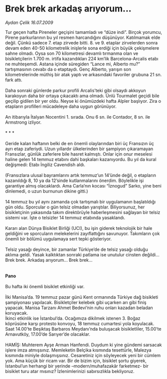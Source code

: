 # Brek brek arkadaş arıyorum...

*Aydan Çelik 16.07.2009*

<div class="taraf_structure_2col_1zq">
<div class="margen_n">



 <p>Tur geçen hafta Pireneler geçişini tamamladı ve “düze indi”. Birçok yorumcu, Pirene parkurlarının bu yıl resmen harcandığını düşünüyor. Katılmamak elde değil. Çünkü sadece 7. etap zirvede bitti. 8. ve 9. etaplar zirvelerden sonra devam eden 40-50 kilometrelik inişlerle sona erdiği için büyük çekişmelere sahne olmadı. Oysa son 70 kilometresi devamlı tırmanma olan ve bisikletçilerin 1.700 m. irtifa kazandıkları 224 km’lik Barcelona-Arcalis etabı ne muhteşemdi. Astana içinde süregiden “Lance mi, Alberto mu?” tartışmasının cevabı da o etaptaydı. Genç Alberto, yarışın son kilometrelerinde müthiş bir atak yaptı ve arkasındaki favoriler grubuna 21 sn. fark attı. <br/><br/>Daha sonraki günlerde parkur profili Arcalis’teki gibi olsaydı akkoyun karakoyun daha bir ortaya çıkacaktı ama olmadı. Ünlü Tourmalet geçidi bile geçilip gidilen bir yer oldu. Neyse ki önümüzdeki hafta Alpler başlıyor. Zira o etapların profilleri mücadeleye daha uygun görünüyor. <br/><br/>An itibarıyla İtalyan Nocentini 1. sırada. Onu 6 sn. ile Contador, 8 sn. ile Armstrong izliyor. <br/><br/>* * * <br/><br/>Geride kalan haftanın belki de en önemli olaylarından biri üç Fransızın üç ayrı etap zaferiydi. Uzun yıllardır ülkelerinden bir şampiyon çıkaramayan Fransızlar, günlük zaferlere bile hasret kalmıştı. Onlar için onur meselesi haline gelen 14 temmuz etabını dahi başkaları kazanıyordu. Bu yıl da kural değişmedi: Etabı İngiliz Cavendish aldı. <br/><br/>(Fransızlara ulusal bayramlarını artık temmuz’un 14’ünde değil, o etapların kazanıldığı 8, 10 ya da 12’sinde kutlanmalarını önerdim. Böylelikle işi garantiye almış olacaklardı. Ama Carla’nın kocası “İznogud” Sarko, yine beni dinlemedi, o uzun burnunun dikine gitti.) <br/><br/>14 temmuz bu yıl aynı zamanda çok tartışmalı bir uygulamanın başlatıldığı gün oldu. Sporcular o gün telsiz olmadan yarıştılar. Biliyorsunuz, her bisikletçinin yakasında takım direktörüyle haberleşmesini sağlayan bir telsiz sistemi var. İşte o telsizler 14 temmuz etabında yasaklandı. <br/><br/>Kararı alan Dünya Bisiklet Birliği (UCI), bu işin giderek teknolojik bir hale geldiğini ve sporcuların melekelerini zayıflattığını savunuyor. Takımların çok önemli bir bölümü uygulamaya sert tepki gösteriyor. <br/><br/>Telsiz yasağı deyince, bir zamanlar Türkiye’de de telsiz yasağı olduğu aklıma geldi. Yasak kalktıktan sonraki patlama ise unutulur cinsten değildi... Brek brek. Arkadaş arıyorum... Brek brek...<b> <br/><br/><br/>Pano</b> <br/><br/>Bu hafta iki önemli bisiklet etkinliği var. <br/><br/>İlki Manisa’da. 19 temmuz pazar günü Kent ormanında Türkiye dağ bisikleti şampiyonası yapılacak. Bisikletçiler kelebek gibi uçarken arı gibi finiş yapacak. Manisa Tarzanı Ahmet Bedevi’nin ruhu onları kazadan beladan koruyacak. <br/>İkinci etkinlik ise İstanbul’da. Ocağımıza dikilmek istenen 3. Boğaz köprüsüne karşı protesto konvoyu, 18 temmuz cumartesi yola koyulacak. Saat 14.00’te Beşiktaş Barbaros Meydanı’nda buluşacak bisikletliler, 15.00’te Arnavutköy, 17.00’de Sarıyer’de olacaklar. <br/><br/>HAMİŞ: Muhterem Ayşe Arman Hanfendi. Duydum ki yine gündemi sarsacak işlere imza atmışsınız. Memleketin Belçika kısmında tesettürle, Malezya kısmında miniyle dolaşmışsınız. Cesaretiniz için söyleyecek yeni bir cümlem yok. Ama küçük bir ricam var. Bir de bizim için, bisiklet şortu giyerek, İstanbul’un herhangi bir yerinde –modern/muhafazakâr farketmez- bir bisiklet turu atar mısınız? İzlenimlerinizi sabırsızlıkla bekliyoruz.</p>
<br/>
<br/>
<br/>



<br/>


<div id="taraf_not">
</div>

</div>


</div>

